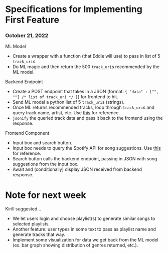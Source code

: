 # Specifications for Implementing First Feature
### October 21, 2022

ML Model
- Create a wrapper with a function (that Eddie will use) to pass in list of 5 `track_uri`s.
- Do ML magic and then return the 500 `track_uri`s recommended by the ML model.

Backend Endpoint
- Create a POST endpoint that takes in a JSON (format: `{ "data" : ["", ""] /* list of track_uri */ }`) for frontend to hit.
- Send ML model a python list of 5 `track_uri`s (strings).
- Once ML returns recommended tracks, loop through `track_uri`s and query track name, artist, etc. Use [this](https://developer.spotify.com/documentation/web-api/reference/#/operations/get-track) for reference.
- `jsonify` the queried track data and pass it back to the frontend using the response.

Frontend Component
- Input box and search button.
- Input box needs to query the Spotify API for song suggestions. Use [this](https://developer.spotify.com/documentation/web-api/reference/#/operations/search) for reference.
- Search button calls the backend endpoint, passing in JSON with song suggestions from the input box.
- Await and (conditionally) display JSON received from backend response.

# Note for next week
Kirill suggested...
- We let users login and choose playlist(s) to generate similar songs to selected playlists.
- Another feature: user types in some text to pass as playlist name and generate tracks that way.
- Implement some visualization for data we get back from the ML model (ex. bar graph showing distribution of genres returned, etc.).
